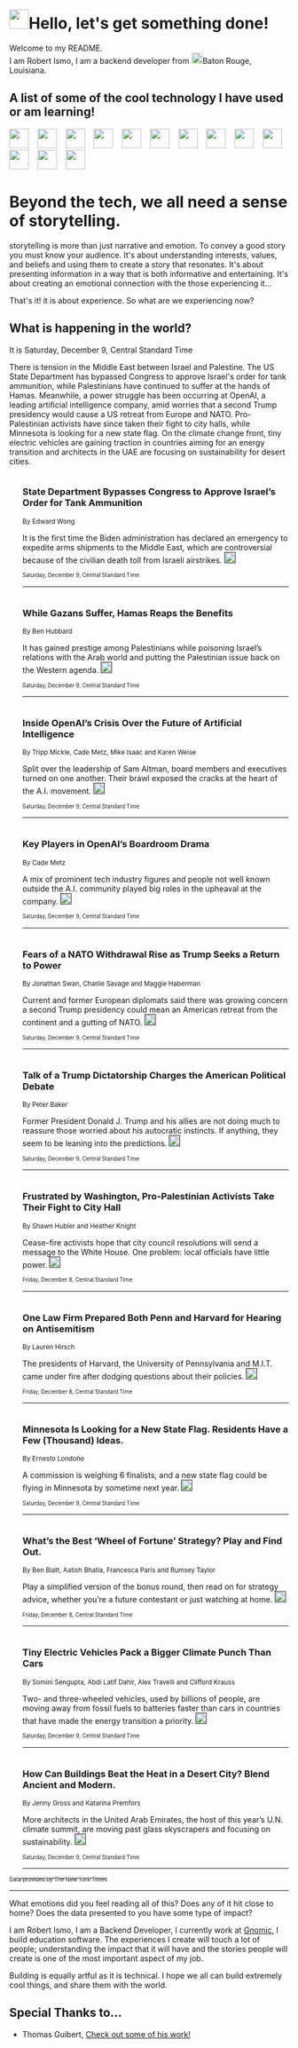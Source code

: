 <h1><img src="https://emojis.slackmojis.com/emojis/images/1643514375/3493/hot-coffee.gif?1643514375" width="35"/>Hello, let's get something done!</h1>

<p>Welcome to my README.<br/>
I am Robert Ismo, I am a backend developer from <img src="https://emojis.slackmojis.com/emojis/images/1638395689/50435/moulin_rouge.png?1638395689" width="20"/>Baton Rouge, Louisiana.</p>
<h2>A list of some of the cool technology I have used or am learning!</h2>
<p>
<img src="https://emojis.slackmojis.com/emojis/images/1643516091/21142/meow_bongotap.gif?1643516091" width="35" alt="">
<img src="https://img.shields.io/badge/Favorite%20Frontend%20Framework-SvelteKit-f83903" alt="">
<img src="https://img.shields.io/badge/Second%20Favorite-Vue-40b581" alt="">
<img src="https://img.shields.io/badge/Most%20Used%20Runtime-Nodejs-78b061" alt="">
<img src="https://emojis.slackmojis.com/emojis/images/1643517416/34482/fire.gif?1643517416" width="35" alt="">
<img src="https://img.shields.io/badge/Javascript%20But%20Better-Typescript-0078ca" alt="">
<img src="https://img.shields.io/badge/Favorite%20Language-Elixir-3e244d" alt="">
<img src="https://img.shields.io/badge/Containerize%20Everything-Docker-6ac9ef" alt="">
<img src="https://emojis.slackmojis.com/emojis/images/1643514596/5999/meow_party.gif?1643514596" width="35" alt="">
<img src="https://img.shields.io/badge/API%20Love%20Language-Graphql-de32a5" alt="">
<img src="https://img.shields.io/badge/Our%20Favorite%20Version%20Controller-Git-e94f33" alt="">
<img src="https://img.shields.io/badge/Favorite%20Database-Redis-d42d1d" alt="">
<img src="https://emojis.slackmojis.com/emojis/images/1643514559/5584/deployparrot.gif?1643514559" width="35" alt="">
<img src="https://img.shields.io/badge/Container%20Interstate-RabbitMQ-f66200" alt="">
<img src="https://img.shields.io/badge/Gotta%20Learn-Kubernetes-316adf" alt="">
<img src="https://img.shields.io/badge/Really%20Mature%20Now-WASM-654fef" alt="">
<img src="https://emojis.slackmojis.com/emojis/images/1666642497/61942/dance_vibe.gif?1666642497" width="35" alt="">
<img src="https://img.shields.io/badge/For%20My%20M1-ARM64-657d96" alt="">
<img src="https://img.shields.io/badge/Loving%20This%20So%20Much-TailwindCSS-17bcb5" alt="">
<img src="https://img.shields.io/badge/Cool%20Build%20Tool-Vite-f9cb24" alt="">
<img src="https://emojis.slackmojis.com/emojis/images/1669231376/62819/working-on-it.gif?1669231376" width="35" alt="">
<img src="https://img.shields.io/badge/Fun%20and%20Easy%20Database-MongoDB-5f8c49" alt="">
<img src="https://img.shields.io/badge/JS%20Life%20Support-NPM-c73737" alt="">
<img src="https://img.shields.io/badge/I%20Liked%20It-DynamoDB-0073b9" alt="">
<img src="https://emojis.slackmojis.com/emojis/images/1643514045/46/question.gif?1643514045" width="35" alt="">
<img src="https://img.shields.io/badge/cool-React-60d6f9" alt="">
<img src="https://img.shields.io/badge/Future%20Big%20Project-Lambda-f37e00" alt="">
<img src="https://img.shields.io/badge/NPM%20But%20Better-PNPM-f1aa07" alt="">
<img src="https://emojis.slackmojis.com/emojis/images/1643514943/9662/fbwow.gif?1643514943" width="35" alt="">
<img src="https://img.shields.io/badge/First%20Language-C-662079" alt="">
<img src="https://img.shields.io/badge/Where%20I%20Deploy%20Frontend-Vercel-000000" alt="">
<img src="https://img.shields.io/badge/Who%20Does%20not%20Want%20an%20App-Swift-f9492a" alt="">
<img src="https://emojis.slackmojis.com/emojis/images/1643514058/151/javascript.png?1643514058" width="35" alt="">
<img src="https://img.shields.io/badge/cool-Python-fbd542" alt="">
<img src="https://img.shields.io/badge/Favorite%20Something-Stripe-656cdc" alt="">
<img src="https://img.shields.io/badge/Of%20Course-HTML5-ed6327" alt="">
<img src="https://emojis.slackmojis.com/emojis/images/1660415405/60731/bomb.gif?1660415405" width="35" alt="">
<img src="https://img.shields.io/badge/hate-CSS-2964ec" alt="">
<img src="https://img.shields.io/badge/Learning-CircleCI-141215" alt="">
<img src="https://img.shields.io/badge/Learning-Rust-fbbb3b" alt="">
<img src="https://emojis.slackmojis.com/emojis/images/1660415397/60712/writing-hand.gif?1660415397" width="35" alt="">
<img src="https://img.shields.io/badge/Dev%20Browser%20of%20Choice-Firefox-cc4e26" alt="">
<img src="https://img.shields.io/badge/Recoverying%20From%20Windows-UNIX-1781e3" alt="">
<img src="https://img.shields.io/badge/LOVE-LogSeq-90c1c2" alt="">
<img src="https://emojis.slackmojis.com/emojis/images/1643514066/223/kirby.gif?1643514066" width="35" alt="">
<img src="https://img.shields.io/badge/Daily%20Driver-MacOS-e6e6e8" alt="">
<img src="https://img.shields.io/badge/Git%20Server-Github-000000" alt="">
<img src="https://img.shields.io/badge/enjoyable-EC2-f17428" alt="">
<img src="https://emojis.slackmojis.com/emojis/images/1643514239/2069/excited.gif?1643514239" width="35" alt="">
</p>
<h1>Beyond the tech, we all need a sense of storytelling.</h1>
<p>storytelling is more than just narrative and emotion. To convey a good story you must know your audience. It's about understanding interests, values, and beliefs and using them to create a story that resonates. It's about presenting information in a way that is both informative and entertaining. It's about creating an emotional connection with the those experiencing it...</p>
<p>That's it! it is about experience. So what are we experiencing now?</p>
<h2>What is happening in the world?</h2>
<p>It is Saturday, December 9, Central Standard Time</p>
<p>
There is tension in the Middle East between Israel and Palestine. The US State Department has bypassed Congress to approve Israel&#39;s order for tank ammunition, while Palestinians have continued to suffer at the hands of Hamas. Meanwhile, a power struggle has been occurring at OpenAI, a leading artificial intelligence company, amid worries that a second Trump presidency would cause a US retreat from Europe and NATO. Pro-Palestinian activists have since taken their fight to city halls, while Minnesota is looking for a new state flag. On the climate change front, tiny electric vehicles are gaining traction in countries aiming for an energy transition and architects in the UAE are focusing on sustainability for desert cities.</p>
<ol>
<img src="https://img.shields.io/badge/-world-blue" alt="">
<h3>State Department Bypasses Congress to Approve Israel’s Order for Tank Ammunition</h3>
<sub>By Edward Wong</sub>
<p>It is the first time the Biden administration has declared an emergency to expedite arms shipments to the Middle East, which are controversial because of the civilian death toll from Israeli airstrikes.  <a href=""><img src="https://developer.nytimes.com/files/poweredby_nytimes_30b.png?v=1583354208352" height="20"></a></p>
<sub><sub>Saturday, December 9, Central Standard Time</sub></sub>
<hr/>
<img src="https://img.shields.io/badge/-world-blue" alt="">
<h3>While Gazans Suffer, Hamas Reaps the Benefits</h3>
<sub>By Ben Hubbard</sub>
<p>It has gained prestige among Palestinians while poisoning Israel’s relations with the Arab world and putting the Palestinian issue back on the Western agenda.  <a href=""><img src="https://developer.nytimes.com/files/poweredby_nytimes_30b.png?v=1583354208352" height="20"></a></p>
<sub><sub>Saturday, December 9, Central Standard Time</sub></sub>
<hr/>
<img src="https://img.shields.io/badge/-technology-blue" alt="">
<h3>Inside OpenAI’s Crisis Over the Future of Artificial Intelligence</h3>
<sub>By Tripp Mickle, Cade Metz, Mike Isaac and Karen Weise</sub>
<p>Split over the leadership of Sam Altman, board members and executives turned on one another. Their brawl exposed the cracks at the heart of the A.I. movement.  <a href=""><img src="https://developer.nytimes.com/files/poweredby_nytimes_30b.png?v=1583354208352" height="20"></a></p>
<sub><sub>Saturday, December 9, Central Standard Time</sub></sub>
<hr/>
<img src="https://img.shields.io/badge/-technology-blue" alt="">
<h3>Key Players in OpenAI’s Boardroom Drama</h3>
<sub>By Cade Metz</sub>
<p>A mix of prominent tech industry figures and people not well known outside the A.I. community played big roles in the upheaval at the company.  <a href=""><img src="https://developer.nytimes.com/files/poweredby_nytimes_30b.png?v=1583354208352" height="20"></a></p>
<sub><sub>Saturday, December 9, Central Standard Time</sub></sub>
<hr/>
<img src="https://img.shields.io/badge/-us-blue" alt="">
<h3>Fears of a NATO Withdrawal Rise as Trump Seeks a Return to Power</h3>
<sub>By Jonathan Swan, Charlie Savage and Maggie Haberman</sub>
<p>Current and former European diplomats said there was growing concern a second Trump presidency could mean an American retreat from the continent and a gutting of NATO.  <a href=""><img src="https://developer.nytimes.com/files/poweredby_nytimes_30b.png?v=1583354208352" height="20"></a></p>
<sub><sub>Saturday, December 9, Central Standard Time</sub></sub>
<hr/>
<img src="https://img.shields.io/badge/-us-blue" alt="">
<h3>Talk of a Trump Dictatorship Charges the American Political Debate</h3>
<sub>By Peter Baker</sub>
<p>Former President Donald J. Trump and his allies are not doing much to reassure those worried about his autocratic instincts. If anything, they seem to be leaning into the predictions.  <a href=""><img src="https://developer.nytimes.com/files/poweredby_nytimes_30b.png?v=1583354208352" height="20"></a></p>
<sub><sub>Saturday, December 9, Central Standard Time</sub></sub>
<hr/>
<img src="https://img.shields.io/badge/-us-blue" alt="">
<h3>Frustrated by Washington, Pro-Palestinian Activists Take Their Fight to City Hall</h3>
<sub>By Shawn Hubler and Heather Knight</sub>
<p>Cease-fire activists hope that city council resolutions will send a message to the White House. One problem: local officials have little power.  <a href=""><img src="https://developer.nytimes.com/files/poweredby_nytimes_30b.png?v=1583354208352" height="20"></a></p>
<sub><sub>Friday, December 8, Central Standard Time</sub></sub>
<hr/>
<img src="https://img.shields.io/badge/-business-blue" alt="">
<h3>One Law Firm Prepared Both Penn and Harvard for Hearing on Antisemitism</h3>
<sub>By Lauren Hirsch</sub>
<p>The presidents of Harvard, the University of Pennsylvania and M.I.T. came under fire after dodging questions about their policies.  <a href=""><img src="https://developer.nytimes.com/files/poweredby_nytimes_30b.png?v=1583354208352" height="20"></a></p>
<sub><sub>Friday, December 8, Central Standard Time</sub></sub>
<hr/>
<img src="https://img.shields.io/badge/-us-blue" alt="">
<h3>Minnesota Is Looking for a New State Flag. Residents Have a Few (Thousand) Ideas.</h3>
<sub>By Ernesto Londoño</sub>
<p>A commission is weighing 6 finalists, and a new state flag could be flying in Minnesota by sometime next year.  <a href=""><img src="https://developer.nytimes.com/files/poweredby_nytimes_30b.png?v=1583354208352" height="20"></a></p>
<sub><sub>Saturday, December 9, Central Standard Time</sub></sub>
<hr/>
<img src="https://img.shields.io/badge/-upshot-blue" alt="">
<h3>What’s the Best ‘Wheel of Fortune’ Strategy? Play and Find Out.</h3>
<sub>By Ben Blatt, Aatish Bhatia, Francesca Paris and Rumsey Taylor</sub>
<p>Play a simplified version of the bonus round, then read on for strategy advice, whether you’re a future contestant or just watching at home.  <a href=""><img src="https://developer.nytimes.com/files/poweredby_nytimes_30b.png?v=1583354208352" height="20"></a></p>
<sub><sub>Friday, December 8, Central Standard Time</sub></sub>
<hr/>
<img src="https://img.shields.io/badge/-business-blue" alt="">
<h3>Tiny Electric Vehicles Pack a Bigger Climate Punch Than Cars</h3>
<sub>By Somini Sengupta, Abdi Latif Dahir, Alex Travelli and Clifford Krauss</sub>
<p>Two- and three-wheeled vehicles, used by billions of people, are moving away from fossil fuels to batteries faster than cars in countries that have made the energy transition a priority.  <a href=""><img src="https://developer.nytimes.com/files/poweredby_nytimes_30b.png?v=1583354208352" height="20"></a></p>
<sub><sub>Saturday, December 9, Central Standard Time</sub></sub>
<hr/>
<img src="https://img.shields.io/badge/-climate-blue" alt="">
<h3>How Can Buildings Beat the Heat in a Desert City? Blend Ancient and Modern.</h3>
<sub>By Jenny Gross and Katarina Premfors</sub>
<p>More architects in the United Arab Emirates, the host of this year’s U.N. climate summit, are moving past glass skyscrapers and focusing on sustainability.  <a href=""><img src="https://developer.nytimes.com/files/poweredby_nytimes_30b.png?v=1583354208352" height="20"></a></p>
<sub><sub>Saturday, December 9, Central Standard Time</sub></sub>
<hr/>
</ol>
<a href="https://developer.nytimes.com"><sub><sub>Data provided by The New York Times</sub></sub></a>
<hr/>
<p>What emotions did you feel reading all of this? Does any of it hit close to home? Does the data presented to you have some type of impact?</p>
<p>I am Robert Ismo, I am a Backend Developer, I currently work at <a href="https://gnomic.education/">Gnomic</a>, I build education software. The experiences I create will touch a lot of people; understanding the impact that it will have and the stories people will create is one of the most important aspect of my job.</p>
<p>Building is equally artful as it is technical. I hope we all can build extremely cool things, and share them with the world.</p>
<h2>Special Thanks to...</h2>
<ul>
<li>Thomas Guibert, <a href="https://github.com/thmsgbrt/thmsgbrt">Check out some of his work!</a></li>
</ul>